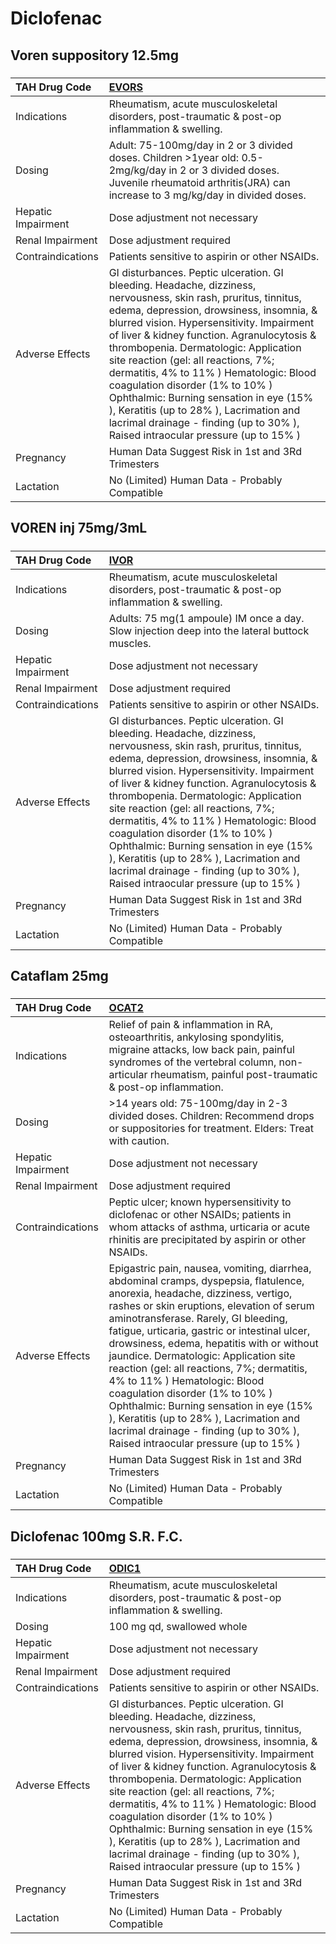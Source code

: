 # Diclofenac

## Voren suppository 12.5mg

##### 

| TAH Drug Code      | [EVORS](https://www.tahsda.org.tw/drugs/hissearch.php?drug_code=EVORS)                                                                                                                                                                                                                                                                                                                                                                                                                                                                                                                      |
|:-------------------|:--------------------------------------------------------------------------------------------------------------------------------------------------------------------------------------------------------------------------------------------------------------------------------------------------------------------------------------------------------------------------------------------------------------------------------------------------------------------------------------------------------------------------------------------------------------------------------------------|
| Indications        | Rheumatism, acute musculoskeletal disorders, post-traumatic & post-op inflammation & swelling.                                                                                                                                                                                                                                                                                                                                                                                                                                                                                              |
| Dosing             | Adult: 75-100mg/day in 2 or 3 divided doses. Children >1year old: 0.5-2mg/kg/day in 2 or 3 divided doses. Juvenile rheumatoid arthritis(JRA) can increase to 3 mg/kg/day in divided doses.                                                                                                                                                                                                                                                                                                                                                                                                  |
| Hepatic Impairment | Dose adjustment not necessary                                                                                                                                                                                                                                                                                                                                                                                                                                                                                                                                                               |
| Renal Impairment   | Dose adjustment required                                                                                                                                                                                                                                                                                                                                                                                                                                                                                                                                                                    |
| Contraindications  | Patients sensitive to aspirin or other NSAIDs.                                                                                                                                                                                                                                                                                                                                                                                                                                                                                                                                              |
| Adverse Effects    | GI disturbances. Peptic ulceration. GI bleeding. Headache, dizziness, nervousness, skin rash, pruritus, tinnitus, edema, depression, drowsiness, insomnia, & blurred vision. Hypersensitivity. Impairment of liver & kidney function. Agranulocytosis & thrombopenia. Dermatologic: Application site reaction (gel: all reactions, 7%; dermatitis, 4% to 11% ) Hematologic: Blood coagulation disorder (1% to 10% ) Ophthalmic: Burning sensation in eye (15% ), Keratitis (up to 28% ), Lacrimation and lacrimal drainage - finding (up to 30% ), Raised intraocular pressure (up to 15% ) |
| Pregnancy          | Human Data Suggest Risk in 1st and 3Rd Trimesters                                                                                                                                                                                                                                                                                                                                                                                                                                                                                                                                           |
| Lactation          | No (Limited) Human Data - Probably Compatible                                                                                                                                                                                                                                                                                                                                                                                                                                                                                                                                               |

## VOREN inj 75mg/3mL

##### 

| TAH Drug Code      | [IVOR](https://www.tahsda.org.tw/drugs/hissearch.php?drug_code=IVOR)                                                                                                                                                                                                                                                                                                                                                                                                                                                                                                                        |
|:-------------------|:--------------------------------------------------------------------------------------------------------------------------------------------------------------------------------------------------------------------------------------------------------------------------------------------------------------------------------------------------------------------------------------------------------------------------------------------------------------------------------------------------------------------------------------------------------------------------------------------|
| Indications        | Rheumatism, acute musculoskeletal disorders, post-traumatic & post-op inflammation & swelling.                                                                                                                                                                                                                                                                                                                                                                                                                                                                                              |
| Dosing             | Adults: 75 mg(1 ampoule) IM once a day. Slow injection deep into the lateral buttock muscles.                                                                                                                                                                                                                                                                                                                                                                                                                                                                                               |
| Hepatic Impairment | Dose adjustment not necessary                                                                                                                                                                                                                                                                                                                                                                                                                                                                                                                                                               |
| Renal Impairment   | Dose adjustment required                                                                                                                                                                                                                                                                                                                                                                                                                                                                                                                                                                    |
| Contraindications  | Patients sensitive to aspirin or other NSAIDs.                                                                                                                                                                                                                                                                                                                                                                                                                                                                                                                                              |
| Adverse Effects    | GI disturbances. Peptic ulceration. GI bleeding. Headache, dizziness, nervousness, skin rash, pruritus, tinnitus, edema, depression, drowsiness, insomnia, & blurred vision. Hypersensitivity. Impairment of liver & kidney function. Agranulocytosis & thrombopenia. Dermatologic: Application site reaction (gel: all reactions, 7%; dermatitis, 4% to 11% ) Hematologic: Blood coagulation disorder (1% to 10% ) Ophthalmic: Burning sensation in eye (15% ), Keratitis (up to 28% ), Lacrimation and lacrimal drainage - finding (up to 30% ), Raised intraocular pressure (up to 15% ) |
| Pregnancy          | Human Data Suggest Risk in 1st and 3Rd Trimesters                                                                                                                                                                                                                                                                                                                                                                                                                                                                                                                                           |
| Lactation          | No (Limited) Human Data - Probably Compatible                                                                                                                                                                                                                                                                                                                                                                                                                                                                                                                                               |

## Cataflam 25mg

##### 

| TAH Drug Code      | [OCAT2](https://www.tahsda.org.tw/drugs/hissearch.php?drug_code=OCAT2)                                                                                                                                                                                                                                                                                                                                                                                                                                                                                                                                                                          |
|:-------------------|:------------------------------------------------------------------------------------------------------------------------------------------------------------------------------------------------------------------------------------------------------------------------------------------------------------------------------------------------------------------------------------------------------------------------------------------------------------------------------------------------------------------------------------------------------------------------------------------------------------------------------------------------|
| Indications        | Relief of pain & inflammation in RA, osteoarthritis, ankylosing spondylitis, migraine attacks, low back pain, painful syndromes of the vertebral column, non-articular rheumatism, painful post-traumatic & post-op inflammation.                                                                                                                                                                                                                                                                                                                                                                                                               |
| Dosing             | >14 years old: 75-100mg/day in 2-3 divided doses. Children: Recommend drops or suppositories for treatment. Elders: Treat with caution.                                                                                                                                                                                                                                                                                                                                                                                                                                                                                                         |
| Hepatic Impairment | Dose adjustment not necessary                                                                                                                                                                                                                                                                                                                                                                                                                                                                                                                                                                                                                   |
| Renal Impairment   | Dose adjustment required                                                                                                                                                                                                                                                                                                                                                                                                                                                                                                                                                                                                                        |
| Contraindications  | Peptic ulcer; known hypersensitivity to diclofenac or other NSAIDs; patients in whom attacks of asthma, urticaria or acute rhinitis are precipitated by aspirin or other NSAIDs.                                                                                                                                                                                                                                                                                                                                                                                                                                                                |
| Adverse Effects    | Epigastric pain, nausea, vomiting, diarrhea, abdominal cramps, dyspepsia, flatulence, anorexia, headache, dizziness, vertigo, rashes or skin eruptions, elevation of serum aminotransferase. Rarely, GI bleeding, fatigue, urticaria, gastric or intestinal ulcer, drowsiness, edema, hepatitis with or without jaundice. Dermatologic: Application site reaction (gel: all reactions, 7%; dermatitis, 4% to 11% ) Hematologic: Blood coagulation disorder (1% to 10% ) Ophthalmic: Burning sensation in eye (15% ), Keratitis (up to 28% ), Lacrimation and lacrimal drainage - finding (up to 30% ), Raised intraocular pressure (up to 15% ) |
| Pregnancy          | Human Data Suggest Risk in 1st and 3Rd Trimesters                                                                                                                                                                                                                                                                                                                                                                                                                                                                                                                                                                                               |
| Lactation          | No (Limited) Human Data - Probably Compatible                                                                                                                                                                                                                                                                                                                                                                                                                                                                                                                                                                                                   |

## Diclofenac 100mg S.R. F.C.

##### 

| TAH Drug Code      | [ODIC1](https://www.tahsda.org.tw/drugs/hissearch.php?drug_code=ODIC1)                                                                                                                                                                                                                                                                                                                                                                                                                                                                                                                      |
|:-------------------|:--------------------------------------------------------------------------------------------------------------------------------------------------------------------------------------------------------------------------------------------------------------------------------------------------------------------------------------------------------------------------------------------------------------------------------------------------------------------------------------------------------------------------------------------------------------------------------------------|
| Indications        | Rheumatism, acute musculoskeletal disorders, post-traumatic & post-op inflammation & swelling.                                                                                                                                                                                                                                                                                                                                                                                                                                                                                              |
| Dosing             | 100 mg qd, swallowed whole                                                                                                                                                                                                                                                                                                                                                                                                                                                                                                                                                                  |
| Hepatic Impairment | Dose adjustment not necessary                                                                                                                                                                                                                                                                                                                                                                                                                                                                                                                                                               |
| Renal Impairment   | Dose adjustment required                                                                                                                                                                                                                                                                                                                                                                                                                                                                                                                                                                    |
| Contraindications  | Patients sensitive to aspirin or other NSAIDs.                                                                                                                                                                                                                                                                                                                                                                                                                                                                                                                                              |
| Adverse Effects    | GI disturbances. Peptic ulceration. GI bleeding. Headache, dizziness, nervousness, skin rash, pruritus, tinnitus, edema, depression, drowsiness, insomnia, & blurred vision. Hypersensitivity. Impairment of liver & kidney function. Agranulocytosis & thrombopenia. Dermatologic: Application site reaction (gel: all reactions, 7%; dermatitis, 4% to 11% ) Hematologic: Blood coagulation disorder (1% to 10% ) Ophthalmic: Burning sensation in eye (15% ), Keratitis (up to 28% ), Lacrimation and lacrimal drainage - finding (up to 30% ), Raised intraocular pressure (up to 15% ) |
| Pregnancy          | Human Data Suggest Risk in 1st and 3Rd Trimesters                                                                                                                                                                                                                                                                                                                                                                                                                                                                                                                                           |
| Lactation          | No (Limited) Human Data - Probably Compatible                                                                                                                                                                                                                                                                                                                                                                                                                                                                                                                                               |

